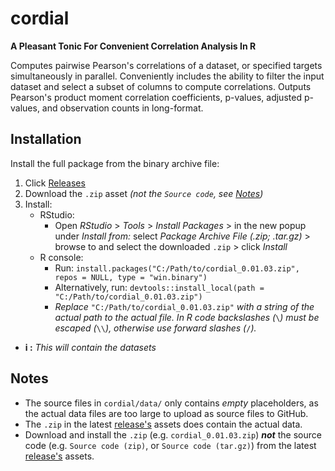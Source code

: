 # cordial
**A Pleasant Tonic For Convenient Correlation Analysis In R**

Computes pairwise Pearson's correlations of a dataset, or 
specified targets simultaneously in parallel. Conveniently includes the 
ability to filter the input dataset and select a subset of columns to 
compute correlations. Outputs Pearson's product moment correlation 
coefficients, p-values, adjusted p-values, and observation counts in 
long-format.

## Installation

Install the full package from the binary archive file:
  1. Click [Releases](https://github.com/iibadshah/cordial/releases)
  2. Download the `.zip` asset *(not the `Source code`, see [Notes](https://github.com/iibadshah/cordial/blob/main/README.md#notes))*
  3. Install:
     - RStudio:
       - Open *RStudio* > *Tools* > *Install Packages* > in the new popup under *Install from:* select *Package Archive File (.zip; .tar.gz)* > browse to and select the downloaded `.zip` > click *Install*
     - R console:
       - Run: `install.packages("C:/Path/to/cordial_0.01.03.zip", repos = NULL, type = "win.binary")`
       - Alternatively, run: `devtools::install_local(path = "C:/Path/to/cordial_0.01.03.zip")`
       - *Replace* `"C:/Path/to/cordial_0.01.03.zip"` *with a string of the actual path to the actual file. In R code backslashes (*`\`*) must be escaped (*`\\`*), otherwise use forward slashes (*`/`*).*
  - **i :** *This will contain the datasets*

## Notes
  - The source files in `cordial/data/` only contains *empty* placeholders, as the actual data files are too large to upload as source files to GitHub.
  - The `.zip` in the latest [release's](https://github.com/iibadshah/cordial/releases) assets does contain the actual data.
  - Download and install the `.zip` (e.g. `cordial_0.01.03.zip`) ***not*** the source code (e.g. `Source code (zip)`, or `Source code (tar.gz)`) from the latest [release's](https://github.com/iibadshah/cordial/releases) assets.
